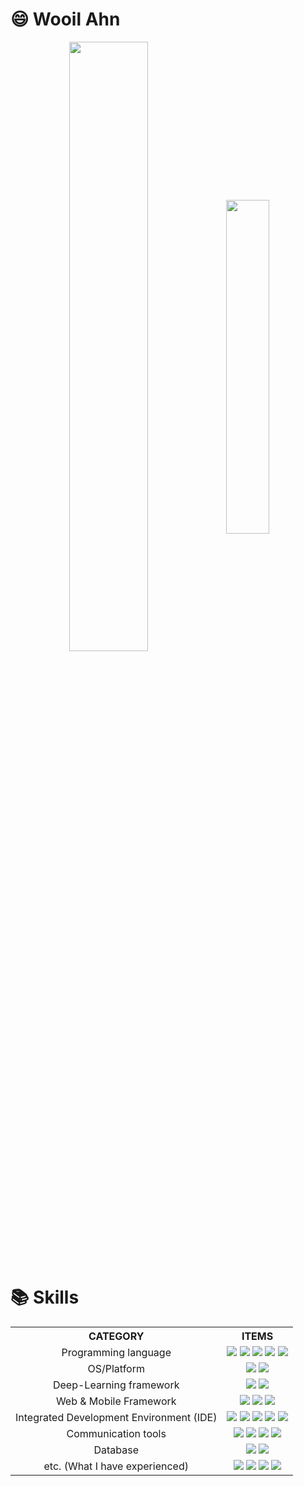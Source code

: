 <!-- Chapter 1 -->
# 😄 Wooil Ahn
<div align="center">
<!-- github stats -->
<img width=50% height=auto align="center" src="https://github-readme-stats.vercel.app/api?username=wooilahn&show_icons=true&theme=swift"/> 
<!-- solved.ac (Baekjoon Badge) -->
<img width=37% align="center" src="http://mazassumnida.wtf/api/v2/generate_badge?boj=boxer1532"/>
</div>

<!-- Chapter 2 -->
# 📚 Skills
<div align="center">
       <table align="center">
	       <th>CATEGORY</th>
	       <th>ITEMS</th>
              	      <tr align="center">
	                     <td>Programming language</td>
	                     <td>
                                   <img src="https://img.shields.io/badge/C-4574E0.svg?&style=for-the-badge&logo=C&logoColor=white">
                                   <img src="https://img.shields.io/badge/C++-00599C?style=for-the-badge&logo=c%2B%2B&logoColor=white">
                                   <img src="https://img.shields.io/badge/Java-68BC71.svg?&style=for-the-badge&logo=Java&logoColor=white">
                                   <img src="https://img.shields.io/badge/Python-C41E25.svg?&style=for-the-badge&logo=Python&logoColor=white">
                                   <img src="https://img.shields.io/badge/JavaScript-F7DF1E.svg?&style=for-the-badge&logo=JavaScript&logoColor=black">
                            </td>
	              </tr>
	              <tr align="center">
	                     <td>OS/Platform</td>
	                     <td>
                                   <img src="https://img.shields.io/badge/Ubuntu-E95420.svg?&style=for-the-badge&logo=Ubuntu&logoColor=white">
                                   <img src="https://img.shields.io/badge/Android-3DDC84.svg?&style=for-the-badge&logo=Android&logoColor=white">
                            </td>
	              </tr>
              	      <tr align="center">
	                     <td>Deep-Learning framework</td>
	                     <td>
                                   <img src="https://img.shields.io/badge/Tensorflow-FF6F00.svg?&style=for-the-badge&logo=Tensorflow&logoColor=white">
                                   <img src="https://img.shields.io/badge/Pytorch-EE4C2C.svg?&style=for-the-badge&logo=Android&logoColor=white">
                            </td>
	       	      </tr>
              	      <tr align="center">
	                     <td>Web & Mobile Framework</td>
	                     <td>
                                   <img src="https://img.shields.io/badge/Vue.js-4FC08D.svg?&style=for-the-badge&logo=Vue.js&logoColor=white">
                                   <img src="https://img.shields.io/badge/Bootstrap-7852B3.svg?&style=for-the-badge&logo=Bootstrap&logoColor=white">
                                   <img src="https://img.shields.io/badge/Flutter-02569B.svg?&style=for-the-badge&logo=Flutter&logoColor=white">
                            </td>
	       	      </tr>
              	      <tr align="center">
	                     <td>Integrated Development Environment (IDE)</td>
	                     <td>
                                   <img src="https://img.shields.io/badge/VS-5C2D91.svg?&style=for-the-badge&logo=visualstudio&logoColor=white">
                                   <img src="https://img.shields.io/badge/VSCode-007ACC.svg?&style=for-the-badge&logo=visualstudiocode&logoColor=white">
                                   <img src="https://img.shields.io/badge/Eclipse-2C2255.svg?&style=for-the-badge&logo=EclipseIDE&logoColor=white">
                                   <img src="https://img.shields.io/badge/AndroidStudio-3DDC84.svg?&style=for-the-badge&logo=Pycharm&logoColor=white">
                                   <img src="https://img.shields.io/badge/Pycharm-000000.svg?&style=for-the-badge&logo=Pycharm&logoColor=white">
                            </td>
              	      </tr>
              	      <tr align="center">
	                     <td>Communication tools</td>
	                     <td>
                                   <img src="https://img.shields.io/badge/Github-181717.svg?&style=for-the-badge&logo=Github&logoColor=white">
                                   <img src="https://img.shields.io/badge/Slack-4A154B.svg?&style=for-the-badge&logo=Slack&logoColor=white">
                                   <img src="https://img.shields.io/badge/Trello-0052CC.svg?&style=for-the-badge&logo=Trello&logoColor=white">
                                   <img src="https://img.shields.io/badge/Discord-5865F2.svg?&style=for-the-badge&logo=Discord&logoColor=white">
                            </td>
              	      </tr>
              	      <tr align="center">
	                     <td>Database</td>
	                     <td>
                                   <img src="https://img.shields.io/badge/FirebaseDB-FFCA28.svg?&style=for-the-badge&logo=Firebase&logoColor=black">
                                   <img src="https://img.shields.io/badge/MongoDB-47A248.svg?&style=for-the-badge&logo=MongoDB&logoColor=white">
                            </td>
              	      </tr>
              	      <tr align="center">
	                     <td>etc. (What I have experienced)</td>
	                     <td>
                                   <img src="https://img.shields.io/badge/RaspberryPi-A22846.svg?&style=for-the-badge&logo=RaspberryPi&logoColor=white">
				   <img src="https://img.shields.io/badge/ElasticStack-005571.svg?&style=for-the-badge&logo=ElasticStack&logoColor=white">
				   <img src="https://img.shields.io/badge/inVision-FF3366.svg?&style=for-the-badge&logo=inVision&logoColor=white">
				   <img src="https://img.shields.io/badge/LaTeX-008080.svg?&style=for-the-badge&logo=LaTeX&logoColor=white">
                            </td>
              	      </tr>
</div>

<!--
- 🔭 I’m currently working on ...
- 🌱 I’m currently learning ...
- 👯 I’m looking to collaborate on ...
- 🤔 I’m looking for help with ...
- 💬 Ask me about ...
- 📫 How to reach me: ...
- 😄 Pronouns: ...
- ⚡ Fun fact: ...
-->

